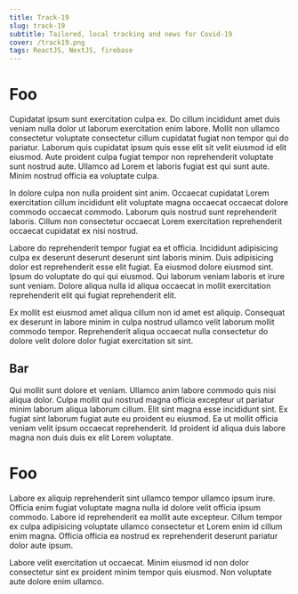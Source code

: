 ```yaml
---
title: Track-19
slug: track-19
subtitle: Tailored, local tracking and news for Covid-19
cover: /track19.png
tags: ReactJS, NextJS, firebase
---
```


# Foo

Cupidatat ipsum sunt exercitation culpa ex. Do cillum incididunt amet duis veniam nulla dolor ut laborum exercitation enim labore. Mollit non ullamco consectetur voluptate consectetur cillum cupidatat fugiat non tempor qui do pariatur. Laborum quis cupidatat ipsum quis esse elit sit velit eiusmod id elit eiusmod. Aute proident culpa fugiat tempor non reprehenderit voluptate sunt nostrud aute. Ullamco ad Lorem et laboris fugiat est qui sunt aute. Minim nostrud officia ea voluptate culpa.

In dolore culpa non nulla proident sint anim. Occaecat cupidatat Lorem exercitation cillum incididunt elit voluptate magna occaecat occaecat dolore commodo occaecat commodo. Laborum quis nostrud sunt reprehenderit laboris. Cillum non consectetur occaecat Lorem exercitation reprehenderit occaecat cupidatat ex nisi nostrud.

Labore do reprehenderit tempor fugiat ea et officia. Incididunt adipisicing culpa ex deserunt deserunt deserunt sint laboris minim. Duis adipisicing dolor est reprehenderit esse elit fugiat. Ea eiusmod dolore eiusmod sint. Ipsum do voluptate do qui qui eiusmod. Qui laborum veniam laboris et irure sunt veniam. Dolore aliqua nulla id aliqua occaecat in mollit exercitation reprehenderit elit qui fugiat reprehenderit elit.

Ex mollit est eiusmod amet aliqua cillum non id amet est aliquip. Consequat ex deserunt in labore minim in culpa nostrud ullamco velit laborum mollit commodo tempor. Reprehenderit aliqua occaecat nulla consectetur do dolore velit dolore dolor fugiat exercitation sit sint.

## Bar

Qui mollit sunt dolore et veniam. Ullamco anim labore commodo quis nisi aliqua dolor. Culpa mollit qui nostrud magna officia excepteur ut pariatur minim laborum aliqua laborum cillum. Elit sint magna esse incididunt sint. Ex fugiat sint laborum fugiat aute eu proident eu eiusmod. Ea ut mollit officia veniam velit ipsum occaecat reprehenderit. Id proident id aliqua duis labore magna non duis duis ex elit Lorem voluptate.

# Foo

Labore ex aliquip reprehenderit sint ullamco tempor ullamco ipsum irure. Officia enim fugiat voluptate magna nulla id dolore velit officia ipsum commodo. Labore id reprehenderit ea mollit aute excepteur. Cillum tempor ex culpa adipisicing voluptate ullamco consectetur et Lorem enim id cillum enim magna. Officia officia ea nostrud ex reprehenderit deserunt pariatur dolor aute ipsum.

Labore velit exercitation ut occaecat. Minim eiusmod id non dolor consectetur sint ex proident minim tempor quis eiusmod. Non voluptate aute dolore enim ullamco.